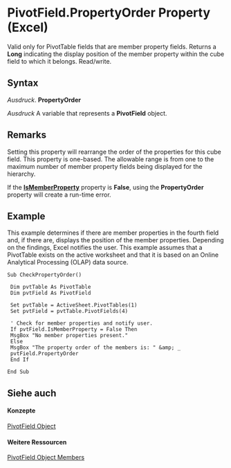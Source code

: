 
# PivotField.PropertyOrder Property (Excel)

Valid only for PivotTable fields that are member property fields. Returns a  **Long** indicating the display position of the member property within the cube field to which it belongs. Read/write.


## Syntax

 _Ausdruck_. **PropertyOrder**

 _Ausdruck_ A variable that represents a **PivotField** object.


## Remarks

Setting this property will rearrange the order of the properties for this cube field. This property is one-based. The allowable range is from one to the maximum number of member property fields being displayed for the hierarchy. 

If the  **[IsMemberProperty](e24e6e84-2c27-5d33-78c4-b48e96d48e5d.md)** property is **False**, using the **PropertyOrder** property will create a run-time error.


## Example

This example determines if there are member properties in the fourth field and, if there are, displays the position of the member properties. Depending on the findings, Excel notifies the user. This example assumes that a PivotTable exists on the active worksheet and that it is based on an Online Analytical Processing (OLAP) data source.


```
Sub CheckPropertyOrder() 
 
 Dim pvtTable As PivotTable 
 Dim pvtField As PivotField 
 
 Set pvtTable = ActiveSheet.PivotTables(1) 
 Set pvtField = pvtTable.PivotFields(4) 
 
 ' Check for member properties and notify user. 
 If pvtField.IsMemberProperty = False Then 
 MsgBox "No member properties present." 
 Else 
 MsgBox "The property order of the members is: " &amp; _ 
 pvtField.PropertyOrder 
 End If 
 
End Sub
```


## Siehe auch


#### Konzepte


[PivotField Object](52784960-e2da-b43a-1e37-2d4dae61c6d8.md)
#### Weitere Ressourcen


[PivotField Object Members](http://msdn.microsoft.com/library/4a6ea12a-072c-a386-c855-7bf5f6eadd46%28Office.15%29.aspx)
